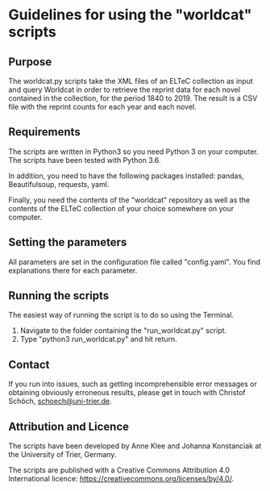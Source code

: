 # Guidelines for using the "worldcat" scripts


## Purpose

The worldcat.py scripts take the XML files of an ELTeC collection as input and query Worldcat in order to retrieve the reprint data for each novel contained in the collection, for the period 1840 to 2019. The result is a CSV file with the reprint counts for each year and each novel.

## Requirements

The scripts are written in Python3 so you need Python 3 on your computer. The scripts have been tested with Python 3.6. 

In addition, you need to have the following packages installed: pandas, Beautifulsoup, requests, yaml. 

Finally, you need the contents of the "worldcat" repository as well as the contents of the ELTeC collection of your choice somewhere on your computer.

## Setting the parameters 

All parameters are set in the configuration file called "config.yaml". You find explanations there for each parameter. 

## Running the scripts 

The easiest way of running the script is to do so using the Terminal. 

1. Navigate to the folder containing the "run_worldcat.py" script.
2. Type "python3 run_worldcat.py" and hit return. 

## Contact 

If you run into issues, such as getting incomprehensible error messages or obtaining obviously erroneous results, please get in touch with Christof Schöch, <schoech@uni-trier.de>. 

## Attribution and Licence

The scripts have been developed by Anne Klee and Johanna Konstanciak at the University of Trier, Germany. 

The scripts are published with a Creative Commons Attribution 4.0 International licence: https://creativecommons.org/licenses/by/4.0/. 



